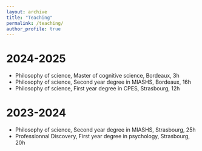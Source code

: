 ```yaml
---
layout: archive
title: "Teaching"
permalink: /teaching/
author_profile: true
---
```

2024-2025
=========
- Philosophy of science, Master of cognitive science, Bordeaux, 3h
- Philosophy of science, Second year degree in MIASHS, Bordeaux, 16h
- Philosophy of science, First year degree in CPES, Strasbourg, 12h

2023-2024
=========

- Philosophy of science, Second year degree in MIASHS, Strasbourg, 25h
- Professionnal Discovery, First year degree in psychology, Strasbourg, 20h

